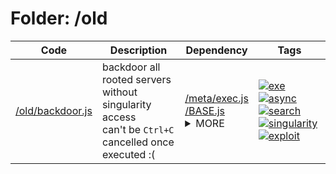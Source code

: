 # Folder: /old
Code|Description|Dependency|Tags
-|-|-|-
[/old/backdoor.js](./backdoor.js)|backdoor all rooted servers without singularity access<br>can't be `Ctrl+C` cancelled once executed :(|[/meta/exec.js](../meta/exec.js)<br>[/BASE.js](../BASE.js)<details><summary>MORE</summary>[/meta/META.js](../meta/META.js)</details>|[![exe](https://img.shields.io/badge/-exe-gold)](#exe)[![async](https://img.shields.io/badge/-async-black)](#async)[![search](https://img.shields.io/badge/-search-blue)](#search)[![singularity](https://img.shields.io/badge/-singularity-purple)](#singularity)[![exploit](https://img.shields.io/badge/-exploit-%23ff0000)](#exploit)
